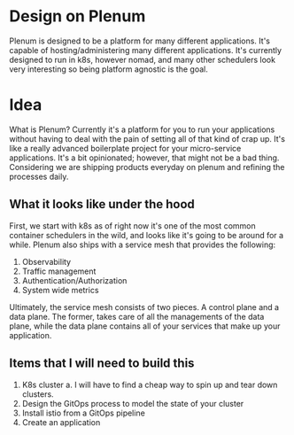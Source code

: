 # Design on Plenum
Plenum is designed to be a platform for many different applications. It's capable of hosting/administering many different applications. It's currently designed to run in k8s, however nomad, and many other schedulers look very interesting so being platform agnostic is the goal.

# Idea
What is Plenum? Currently it's a platform for you to run your applications without having to deal with the pain of setting all of that kind of crap up. It's like a really advanced boilerplate project for your micro-service applications. It's a bit opinionated; however, that might not be a bad thing. Considering we are shipping products everyday on plenum and refining the processes daily.

## What it looks like under the hood
First, we start with k8s as of right now it's one of the most common container schedulers in the wild, and looks like it's going to be around for a while. Plenum also ships with a service mesh that provides the following:

1. Observability
2. Traffic management
3. Authentication/Authorization
4. System wide metrics

Ultimately, the service mesh consists of two pieces. A control plane and a data plane. The former, takes care of all the managements of the data plane, while the data plane contains all of your services that make up your application.

## Items that I will need to build this
1. K8s cluster
    a. I will have to find a cheap way to spin up and tear down clusters.
2. Design the GitOps process to model the state of your cluster
3. Install istio from a GitOps pipeline
4. Create an application
